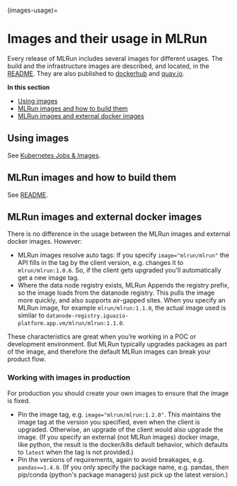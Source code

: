 (images-usage)=
# Images and their usage in MLRun

Every release of MLRun includes several images for different usages. The build and the infrastructure images are described, and located, in the [README](https://github.com/mlrun/mlrun/blob/development/dockerfiles/README.md). They are also published to [dockerhub](https://hub.docker.com/u/mlrun) and [quay.io](https://quay.io/organization/mlrun).

**In this section**
- [Using images](#using-images)
- [MLRun images and how to build them](#mlrun-images-and-how-to-build-them)
- [MLRun images and external docker images](#mlrun-images-and-external-docker-images)

## Using images

See [Kubernetes Jobs & Images](./mlrun_jobs.html).

## MLRun images and how to build them 

See [README](https://github.com/mlrun/mlrun/blob/development/dockerfiles/README.md).

## MLRun images and external docker images

There is no difference in the usage between the MLRun images and external docker images. However:
- MLRun images resolve auto tags: If you specify ```image="mlrun/mlrun"``` the API fills in the tag by the client version, e.g. changes it to `mlrun/mlrun:1.0.6`. So, if the client gets upgraded you'll automatically get a new image tag. 
- Where the data node registry exists, MLRun Appends the registry prefix, so the image loads from the datanode registry. This pulls the image more quickly, and also supports air-gapped sites. When you specify an MLRun image, for example `mlrun/mlrun:1.1.0`, the actual image used is similar to `datanode-registry.iguazio-platform.app.vm/mlrun/mlrun:1.1.0`.

These characteristics are great when you’re working in a POC or development environment. But MLRun typically upgrades packages as part of the image, and therefore the default MLRun images can break your product flow. 

### Working with images in production
For production you should create your own images to ensure that the image is fixed.
- Pin the image tag, e.g. `image="mlrun/mlrun:1.2.0"`. This maintains the image tag at the version you specified, even when the client is upgraded. Otherwise, an upgrade of the client would also upgrade the image. (If you specify an external (not MLRun images) docker image, like python, the result is the docker/k8s default behavior, which defaults to `latest` when the tag is not provided.)
- Pin the versions of requirements, again to avoid breakages, e.g. `pandas==1.4.0`. (If you only specify the package name, e.g. pandas, then pip/conda (python's package managers) just pick up the latest version.)
